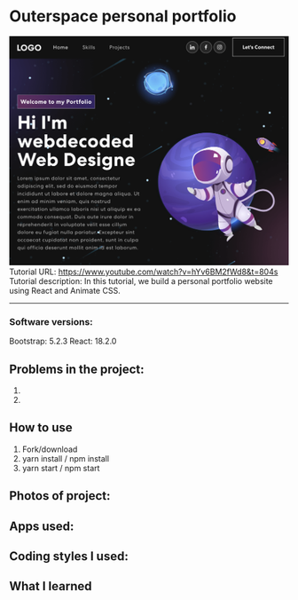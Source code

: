 # Outerspace personal portfolio
![](/public/outerspace-personal-portfolio.png)
Tutorial URL: https://www.youtube.com/watch?v=hYv6BM2fWd8&t=804s
Tutorial description: In this tutorial, we build a personal portfolio website using React and Animate CSS.

___________

### Software versions:
Bootstrap: 5.2.3
React: 18.2.0

## Problems in the project:
1.
2.

## How to use
1. Fork/download
2. yarn install / npm install
3. yarn start / npm start


## Photos of project:

## Apps used:

## Coding styles I used:

## What I learned